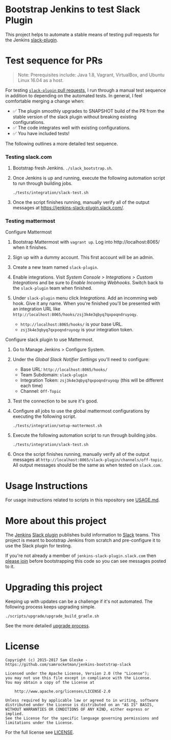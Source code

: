 # Bootstrap Jenkins to test Slack Plugin

This project helps to automate a stable means of testing pull requests for the
Jenkins [slack-plugin][slack-plugin].

# Test sequence for PRs

> Note: Prerequisites include: Java 1.8, Vagrant, VirtualBox, and Ubuntu Linux
> 16.04 as a host.

For testing [`slack-plugin` pull requests][slack-pulls], I run through a manual
test sequence in addition to depending on the automated tests.  In general, I
feel comfortable merging a change when:

- :white_check_mark: The plugin smoothly upgrades to SNAPSHOT build of the PR
  from the stable version of the slack plugin without breaking existing
  configurations.
- :white_check_mark: The code integrates well with existing configurations.
- :white_check_mark: You have included tests!

The following outlines a more detailed test sequence.

### Testing slack.com

1. Bootstrap fresh Jenkins.  `./slack_bootstrap.sh`.
2. Once Jenkins is up and running, execute the following automation script to
   run through building jobs.

   ```
   ./tests/integration/slack-test.sh
   ```

3. Once the script finishes running, manually verify all of the output messages
   at https://jenkins-slack-plugin.slack.com/.

### Testing mattermost

Configure Mattermost

1. Bootstrap Mattermost with `vagrant up`.  Log into http://localhost:8065/ when
   it finishes.
2. Sign up with a dummy account.  This first account will be an admin.
3. Create a new team named `slack-plugin`.
4. Enable integrations.  Visit _System Console > Integrations > Custom
   Integrations_ and be sure to _Enable Incoming Webhooks_.  Switch back to the
   `slack-plugin` team when finished.
5. Under `slack-plugin` menu click _Integrations_.  Add an incomming web hook.
   Give it any name.  When you're finished you'll be presented with an
   integration URL like
   `http://localhost:8065/hooks/zsj3k4e3qbyq7qxpoqndruyoqy`.

   * `http://localhost:8065/hooks/` is your base URL.
   * `zsj3k4e3qbyq7qxpoqndruyoqy` is your integration token.

Configure slack plugin to use Mattermost.

1. Go to Manage Jenkins > Configure System.
2. Under the _Global Slack Notifier Settings_ you'll need to configure:

   * Base URL: `http://localhost:8065/hooks/`
   * Team Subdomain: `slack-plugin`
   * Integration Token: `zsj3k4e3qbyq7qxpoqndruyoqy` (this will be different
     each time)
   * Channel: `Off-Topic`

3. Test the connection to be sure it's good.
4. Configure all jobs to use the global mattermost configurations by executing
   the following script.

   ```
   ./tests/integration/setup-mattermost.sh
   ```

5. Execute the following automation script to run through building jobs.

   ```
   ./tests/integration/slack-test.sh
   ```

6. Once the script finishes running, manually verify all of the output messages
   at `http://localhost:8065/slack-plugin/channels/off-topic`.  All output
   messages should be the same as when tested on `slack.com`.

# Usage Instructions

For usage instructions related to scripts in this repository see
[USAGE.md](USAGE.md).

# More about this project

The [Jenkins][jenkins] [Slack plugin][slack-plugin] publishes build information
to [Slack][slack] teams.   This project is meant to bootstrap Jenkins from
scratch and pre-configure it to use the Slack plugin for testing.

If you're not already a member of `jenkins-slack-plugin.slack.com` then [please
join][join-slack] before bootstrapping this code so you can see messages posted
to it.

# Upgrading this project

Keeping up with updates can be a challenge if it's not automated.  The following
process keeps upgrading simple.

    ./scripts/upgrade/upgrade_build_gradle.sh

See the more detailed [upgrade process](scripts/upgrade/README.md).


# License

    Copyright (c) 2015-2017 Sam Gleske - https://github.com/samrocketman/jenkins-bootstrap-slack

    Licensed under the Apache License, Version 2.0 (the "License");
    you may not use this file except in compliance with the License.
    You may obtain a copy of the License at

        http://www.apache.org/licenses/LICENSE-2.0

    Unless required by applicable law or agreed to in writing, software
    distributed under the License is distributed on an "AS IS" BASIS,
    WITHOUT WARRANTIES OR CONDITIONS OF ANY KIND, either express or implied.
    See the License for the specific language governing permissions and
    limitations under the License.

For the full license see [LICENSE](LICENSE).

[gh-token]: https://help.github.com/articles/creating-an-access-token-for-command-line-use/
[jenkins]: http://jenkins-ci.org/
[join-slack]: https://jenkins-slack-testing-signup.herokuapp.com/
[slack-plugin]: https://github.com/jenkinsci/slack-plugin
[slack-pulls]: https://github.com/jenkinsci/slack-plugin/pulls
[slack]: https://slack.com/
